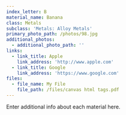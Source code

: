 ```yaml
---
index_letter: B
material_name: Banana
class: Metals
subclass: 'Metals: Alloy Metals'
primary_photo_path: /photos/98.jpg
additional_photos:
  - additional_photo_path: ''
links:
  - link_title: Apple
    link_address: 'http://www.apple.com'
  - link_title: Google
    link_address: 'https://www.google.com'
files:
  - file_name: My File
    file_path: /files/canvas html tags.pdf
---
```


Enter additional info about each material here.